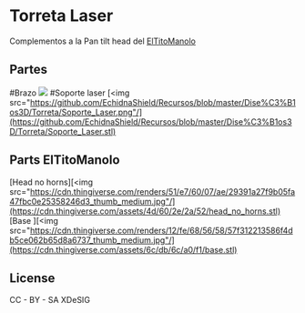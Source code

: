 # Torreta Laser
Complementos a la Pan tilt head del [ElTitoManolo](https://www.thingiverse.com/eltitomanolo/about)


## Partes
#Brazo
[<img src="https://github.com/EchidnaShield/Recursos/blob/master/Dise%C3%B1os3D/Torreta/ARM_modif.png"/>](https://github.com/EchidnaShield/Recursos/blob/master/Dise%C3%B1os3D/Torreta/ARM_modif.stl)
#Soporte laser
[<img src="https://github.com/EchidnaShield/Recursos/blob/master/Dise%C3%B1os3D/Torreta/Soporte_Laser.png"/](https://github.com/EchidnaShield/Recursos/blob/master/Dise%C3%B1os3D/Torreta/Soporte_Laser.stl)

## Parts ElTitoManolo
[Head no horns][<img src="https://cdn.thingiverse.com/renders/51/e7/60/07/ae/29391a27f9b05fa47fbc0e25358246d3_thumb_medium.jpg"/](https://cdn.thingiverse.com/assets/4d/60/2e/2a/52/head_no_horns.stl)
[Base ][<img src="https://cdn.thingiverse.com/renders/12/fe/68/56/58/57f312213586f4db5ce062b65d8a6737_thumb_medium.jpg"/](https://cdn.thingiverse.com/assets/6c/db/6c/a0/f1/base.stl)

## License
CC - BY - SA
XDeSIG
